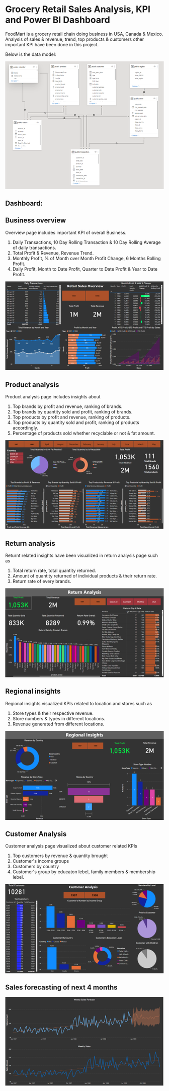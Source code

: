 # Grocery Retail Sales Analysis, KPI and Power BI Dashboard
FoodMart is a grocery retail chain doing business in USA, Canada & Mexico. Analysis of sales & revenue, trend, top products & customers other important KPI have been done in this project.

Below is the data model:

![alt text](https://github.com/jayedhussain/PowerBI_Dashboard_Grocery_Retail_Sales/blob/main/Images/FoodMart_Data_Model.png)

## Dashboard: 

## Business overview

Overview page includes important KPI of overall Business.
  1. Daily Transactions, 10 Day Rolling Transaction & 10 Day Rolling Average of daily transactions.
  2. Total Profit & Revenue, Revenue Trend.
  3. Monthly Profit, % of Month over Month Profit Change, 6 Months Rolling Profit.
  4. Daily Profit, Month to Date Profit, Quarter to Date Profit & Year to Date Profit.

![alt text](https://github.com/jayedhussain/PowerBI_Dashboard_Grocery_Retail_Sales/blob/main/Images/FM_Overview.png)


## Product analysis

Product analysis page includes insights about
  1. Top brands by profit and revenue, ranking of brands.
  2. Top brands by quantity sold and profit, ranking of brands.
  3. Top products by profit and revenue, ranking of products.
  4. Top products by quantity sold and profit, ranking of products accordingly.
  5. Percentage of products sold whether recyclable or not & fat amount.

![alt text](https://github.com/jayedhussain/PowerBI_Dashboard_Grocery_Retail_Sales/blob/main/Images/FM_Product_Analysis.png)

## Return analysis

Returnt related insights have been visualized in return analysis page such as
  1. Total return rate, total quantity returned.
  2. Amount of quantity returned of individual products & their return rate.
  3. Return rate of every brands.

![alt text](https://github.com/jayedhussain/PowerBI_Dashboard_Grocery_Retail_Sales/blob/main/Images/Return%20Analysis.png)

## Regional insights

Regional insights visualized KPIs related to location and stores such as
  1. Store types & their respective revenue. 
  2. Store numbers & types in different locations.
  3. Revenue generated from different locations.

![alt text](https://github.com/jayedhussain/PowerBI_Dashboard_Grocery_Retail_Sales/blob/main/Images/Regional%20Insights.png)

## Customer Analysis

Customer analysis page visualized about customer related KPIs
  1. Top customers by revenue & quantity brought
  2. Customer's income groups
  3. Customers by country
  4. Customer's group by educaton lebel, family members & membership lebel.

![alt text](https://github.com/jayedhussain/PowerBI_Dashboard_Grocery_Retail_Sales/blob/main/Images/Customer%20Analysis%20new.png)

## Sales forecasting of next 4 months

![alt text](https://github.com/jayedhussain/PowerBI_Dashboard_Grocery_Retail_Sales/blob/main/Images/Sales%20Forecast.png)
